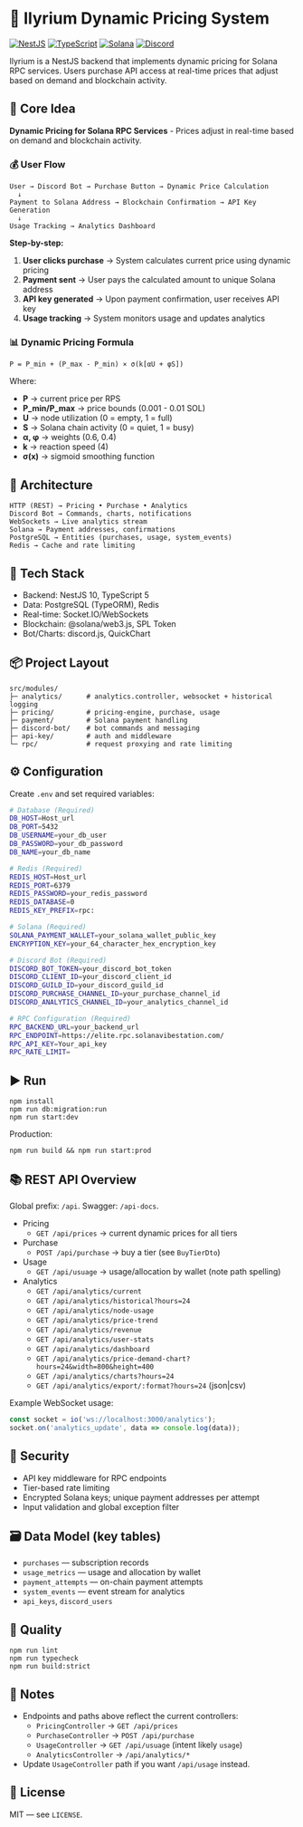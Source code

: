 # 🚀 Ilyrium Dynamic Pricing System

[![NestJS](https://img.shields.io/badge/NestJS-10.4.4-red.svg)](https://nestjs.com/) [![TypeScript](https://img.shields.io/badge/TypeScript-5.6.2-blue.svg)](https://www.typescriptlang.org/) [![Solana](https://img.shields.io/badge/Solana-Blockchain-purple.svg)](https://solana.com/) [![Discord](https://img.shields.io/badge/Discord-Bot-5865F2.svg)](https://discord.js.org/)

Ilyrium is a NestJS backend that implements dynamic pricing for Solana RPC services. Users purchase API access at real-time prices that adjust based on demand and blockchain activity.

## 🔑 Core Idea

**Dynamic Pricing for Solana RPC Services** - Prices adjust in real-time based on demand and blockchain activity.

### 💰 User Flow

```
User → Discord Bot → Purchase Button → Dynamic Price Calculation
  ↓
Payment to Solana Address → Blockchain Confirmation → API Key Generation
  ↓
Usage Tracking → Analytics Dashboard
```

**Step-by-step:**

1. **User clicks purchase** → System calculates current price using dynamic pricing
2. **Payment sent** → User pays the calculated amount to unique Solana address
3. **API key generated** → Upon payment confirmation, user receives API key
4. **Usage tracking** → System monitors usage and updates analytics

### 📊 Dynamic Pricing Formula

```
P = P_min + (P_max - P_min) × σ(k[αU + φS])
```

Where:

- **P** → current price per RPS
- **P_min/P_max** → price bounds (0.001 - 0.01 SOL)
- **U** → node utilization (0 = empty, 1 = full)
- **S** → Solana chain activity (0 = quiet, 1 = busy)
- **α, φ** → weights (0.6, 0.4)
- **k** → reaction speed (4)
- **σ(x)** → sigmoid smoothing function

## 🧱 Architecture

```
HTTP (REST) → Pricing • Purchase • Analytics
Discord Bot → Commands, charts, notifications
WebSockets → Live analytics stream
Solana → Payment addresses, confirmations
PostgreSQL → Entities (purchases, usage, system_events)
Redis → Cache and rate limiting
```

## 🧰 Tech Stack

- Backend: NestJS 10, TypeScript 5
- Data: PostgreSQL (TypeORM), Redis
- Real-time: Socket.IO/WebSockets
- Blockchain: @solana/web3.js, SPL Token
- Bot/Charts: discord.js, QuickChart

## 📦 Project Layout

```
src/modules/
├─ analytics/      # analytics.controller, websocket + historical logging
├─ pricing/        # pricing-engine, purchase, usage
├─ payment/        # Solana payment handling
├─ discord-bot/    # bot commands and messaging
├─ api-key/        # auth and middleware
└─ rpc/            # request proxying and rate limiting
```

## ⚙️ Configuration

Create `.env` and set required variables:

```bash
# Database (Required)
DB_HOST=Host_url
DB_PORT=5432
DB_USERNAME=your_db_user
DB_PASSWORD=your_db_password
DB_NAME=your_db_name

# Redis (Required)
REDIS_HOST=Host_url
REDIS_PORT=6379
REDIS_PASSWORD=your_redis_password
REDIS_DATABASE=0
REDIS_KEY_PREFIX=rpc:

# Solana (Required)
SOLANA_PAYMENT_WALLET=your_solana_wallet_public_key
ENCRYPTION_KEY=your_64_character_hex_encryption_key

# Discord Bot (Required)
DISCORD_BOT_TOKEN=your_discord_bot_token
DISCORD_CLIENT_ID=your_discord_client_id
DISCORD_GUILD_ID=your_discord_guild_id
DISCORD_PURCHASE_CHANNEL_ID=your_purchase_channel_id
DISCORD_ANALYTICS_CHANNEL_ID=your_analytics_channel_id

# RPC Configuration (Required)
RPC_BACKEND_URL=your_backend_url
RPC_ENDPOINT=https://elite.rpc.solanavibestation.com/
RPC_API_KEY=Your_api_key
RPC_RATE_LIMIT=


```

## ▶️ Run

```
npm install
npm run db:migration:run
npm run start:dev
```

Production:

```
npm run build && npm run start:prod
```

## 📚 REST API Overview

Global prefix: `/api`. Swagger: `/api-docs`.

- Pricing
  - `GET /api/prices` → current dynamic prices for all tiers
- Purchase
  - `POST /api/purchase` → buy a tier (see `BuyTierDto`)
- Usage
  - `GET /api/usuage` → usage/allocation by wallet (note path spelling)
- Analytics
  - `GET /api/analytics/current`
  - `GET /api/analytics/historical?hours=24`
  - `GET /api/analytics/node-usage`
  - `GET /api/analytics/price-trend`
  - `GET /api/analytics/revenue`
  - `GET /api/analytics/user-stats`
  - `GET /api/analytics/dashboard`
  - `GET /api/analytics/price-demand-chart?hours=24&width=800&height=400`
  - `GET /api/analytics/charts?hours=24`
  - `GET /api/analytics/export/:format?hours=24` (json|csv)

Example WebSocket usage:

```javascript
const socket = io('ws://localhost:3000/analytics');
socket.on('analytics_update', data => console.log(data));
```

## 🔐 Security

- API key middleware for RPC endpoints
- Tier-based rate limiting
- Encrypted Solana keys; unique payment addresses per attempt
- Input validation and global exception filter

## 🗃️ Data Model (key tables)

- `purchases` — subscription records
- `usage_metrics` — usage and allocation by wallet
- `payment_attempts` — on-chain payment attempts
- `system_events` — event stream for analytics
- `api_keys`, `discord_users`

## 🧪 Quality

```
npm run lint
npm run typecheck
npm run build:strict
```

## 📝 Notes

- Endpoints and paths above reflect the current controllers:
  - `PricingController` → `GET /api/prices`
  - `PurchaseController` → `POST /api/purchase`
  - `UsageController` → `GET /api/usuage` (intent likely `usage`)
  - `AnalyticsController` → `/api/analytics/*`
- Update `UsageController` path if you want `/api/usage` instead.

## 📄 License

MIT — see `LICENSE`.
